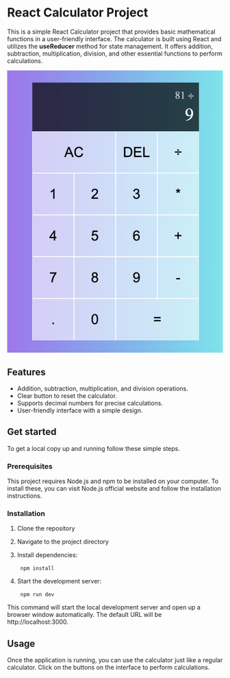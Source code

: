 # React Calculator Project

This is a simple React Calculator project that provides basic mathematical functions in a user-friendly interface. The calculator is built using React and utilizes the **useReducer** method for state management. It offers addition, subtraction, multiplication, division, and other essential functions to perform calculations.

![Demo Screenshot](/src/assets/demo-screenshot.png)

## Features

- Addition, subtraction, multiplication, and division operations.
- Clear button to reset the calculator.
- Supports decimal numbers for precise calculations.
- User-friendly interface with a simple design.

## Get started

To get a local copy up and running follow these simple steps.

### Prerequisites
This project requires Node.js and npm to be installed on your computer. To install these, you can visit Node.js official website and follow the installation instructions.

### Installation
1. Clone the repository

2. Navigate to the project directory

3. Install dependencies:

        npm install
4. Start the development server:

        npm run dev
This command will start the local development server and open up a browser window automatically. The default URL will be http://localhost:3000.

## Usage
Once the application is running, you can use the calculator just like a regular calculator. Click on the buttons on the interface to perform calculations.